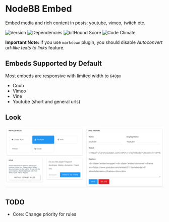 # NodeBB Embed

Embed media and rich content in posts: youtube, vimeo, twitch etc.

![Version](https://img.shields.io/npm/v/nodebb-plugin-ns-embed.svg)
![Dependencies](https://david-dm.org/NicolasSiver/nodebb-plugin-ns-embed.svg)
![bitHound Score](https://www.bithound.io/github/NicolasSiver/nodebb-plugin-ns-embed/badges/score.svg)
![Code Climate](https://img.shields.io/codeclimate/github/NicolasSiver/nodebb-plugin-ns-embed.svg)

<!-- START doctoc generated TOC please keep comment here to allow auto update -->
<!-- DON'T EDIT THIS SECTION, INSTEAD RE-RUN doctoc TO UPDATE -->
 

<!-- END doctoc generated TOC please keep comment here to allow auto update -->

**Important Note:** if you use `markdown` plugin, you should disable _Autoconvert url-like texts to links_ feature.

## Embeds Supported by Default

Most embeds are responsive with limited width to `640px`

- Coub
- Vimeo
- Vine
- Youtube (short and general urls)

## Look

![Admin Panel View](screenshot.png)

## TODO

- Core: Change priority for rules